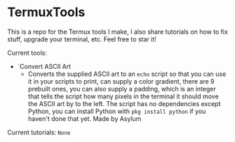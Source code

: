 # TermuxTools

This is a repo for the Termux tools I make, I also share tutorials on how to fix stuff, upgrade your terminal, etc. Feel free to star it!

Current tools:
- `Convert ASCII Art
  - Converts the supplied ASCII art to an `echo` script so that you can use it in your scripts to print, can supply a color gradient, there are 9 prebuilt ones, you can also supply a padding, which is an integer that tells the script how many pixels in the terminal it should move the ASCII art by to the left. The script has no dependencies except Python, you can install Python with `pkg install python` if you haven't done that yet. Made by Asylum

Current tutorials:
`None`
